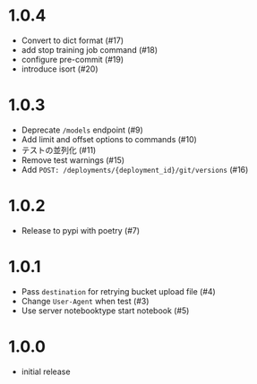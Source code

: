 # 1.0.4
- Convert to dict format (#17)
- add stop training job command (#18)
- configure pre-commit (#19)
- introduce isort (#20)

# 1.0.3
- Deprecate `/models` endpoint (#9)
- Add limit and offset options to commands (#10)
- テストの並列化 (#11)
- Remove test warnings (#15)
- Add `POST: /deployments/{deployment_id}/git/versions` (#16)

# 1.0.2
- Release to pypi with poetry (#7)

# 1.0.1
- Pass `destination` for retrying bucket upload file (#4)
- Change `User-Agent` when test (#3)
- Use server notebooktype start notebook (#5)

# 1.0.0
- initial release
